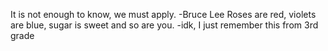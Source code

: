 It is not enough to know, we must apply.
	-Bruce Lee
Roses are red, violets are blue, sugar is sweet and so are you.
	-idk, I just remember this from 3rd grade
